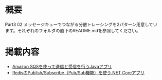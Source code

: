 # 概要

Part3 02 メッセージキューでつながる分散トレーシングを2パターン用意しています。それぞれのフォルダの直下のREADME.mdを参照してください。

# 掲載内容

- [Amazon SQSを使って送信と受信を行うJavaアプリ](./aws-sqs/README.md)
- [RedisのPublish/Subscribe（Pub/Sub機能）を使う.NET Coreアプリ](./dotnet-redis-pubsub/README.md)